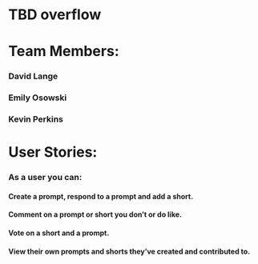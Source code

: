 # TBD overflow

# Team Members:
### David Lange
### Emily Osowski
### Kevin Perkins

# User Stories:
### As a user you can: 
#### Create a prompt, respond to a prompt and add a short.
#### Comment on a prompt or short you don’t or do like.
#### Vote on a short and a prompt.
#### View their own prompts and shorts they’ve created and contributed to.
